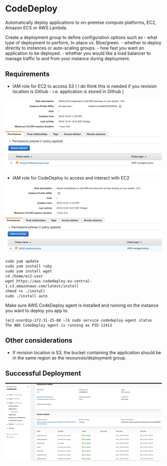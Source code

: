 # CodeDeploy

Automatically deploy applications to on-premise compute platforms, EC2, Amazon ECS or AWS Lambda.


Create a deployment group to define configuration options such as 
    - what type of deployment to perform, In-place vs. Blue/green.
    - whether to deploy directly to instances or auto-scaling groups.
    - how fast you want an application to be deployed.
    - whether you would like a load balancer to manage traffic to and from your instance during deployment.
    
## Requirements

- IAM role for EC2 to access S3 ( I do think this is needed if you revision location is Github - i.e. application is stored in Github )

![](https://github.com/gnetsanet/CodeDeploy/blob/master/images/EC2S3Role.png)

- IAM role for CodeDeploy to access and interact with EC2

![](https://github.com/gnetsanet/CodeDeploy/blob/master/images/CodeDeployRole.png)


```
sudo yum update
sudo yum install ruby
sudo yum install wget
cd /home/ec2-user
wget https://aws-codedeploy-eu-central-1.s3.amazonaws.com/latest/install
chmod +x ./install
sudo ./install auto
```

Make sure AWS CodeDeploy agent is installed and running on the instance you want to deploy you app to.

```
[ec2-user@ip-172-31-25-88 ~]$ sudo service codedeploy-agent status
The AWS CodeDeploy agent is running as PID 12413
```

## Other considerations

- If revision location is S3, the bucket containing the application should be in the same region as the resources/deployment group. 

## Successful Deployment

![](https://github.com/gnetsanet/CodeDeploy/blob/master/images/successful_deployment.png)
